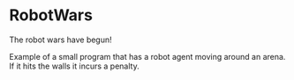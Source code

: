 # RobotWars

The robot wars have begun!

Example of a small program that has a robot agent moving around an arena. If it hits the walls it incurs a penalty.
